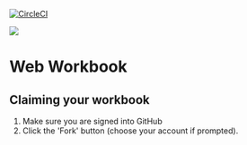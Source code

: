 [![CircleCI](https://circleci.com/gh/AustinCodingAcademy/web-workbook.svg?style=svg)](https://circleci.com/gh/AustinCodingAcademy/web-workbook)

![](https://raw.githubusercontent.com/AustinCodingAcademy/campus-manager/develop/public/img/aca-logo-header.png)

# Web Workbook

## Claiming your workbook
1. Make sure you are signed into GitHub
1. Click the 'Fork' button (choose your account if prompted).
